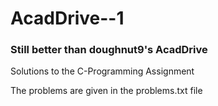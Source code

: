 # AcadDrive--1
### Still better than doughnut9's AcadDrive
Solutions to the C-Programming Assignment

The problems are given in the problems.txt file
